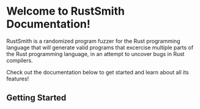 # Welcome to RustSmith Documentation!

RustSmith is a randomized program fuzzer for the Rust programming language that will generate valid programs that excercise multiple parts of the Rust programming language, in an attempt to uncover bugs in Rust compilers.

Check out the documentation below to get started and learn about all its features!

## Getting Started

